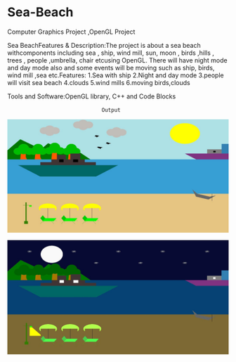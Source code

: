 # Sea-Beach
Computer Graphics Project ,OpenGL Project 


Sea BeachFeatures & Description:The project is about a sea beach  withcomponents including sea , ship, wind mill, sun, moon , birds ,hills , trees , people ,umbrella, chair etcusing OpenGL. 
There will have night mode and day mode also and some events will be moving such as ship, birds, wind mill ,sea etc.Features:
1.Sea with ship
2.Night and day mode
3.people will visit sea beach
4.clouds
5.wind mills
6.moving birds,clouds

Tools and Software:OpenGL library, C++ and Code Blocks


                                  Output



![](Capture.JPG)

![](Capturec%202.JPG)

